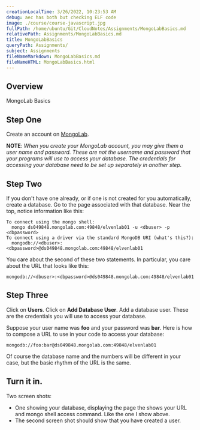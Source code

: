 ```yaml
---
creationLocalTime: 3/26/2022, 10:23:53 AM
debug: aec has both but checking ELF code
image: ./course/course-javascript.jpg
fullPath: /home/ubuntu/Git/CloudNotes/Assignments/MongoLabBasics.md
relativePath: Assignments/MongoLabBasics.md
title: MongoLabBasics
queryPath: Assignments/
subject: Assignments
fileNameMarkdown: MongoLabBasics.md
fileNameHTML: MongoLabBasics.html
---
```



<!-- toc -->
<!-- tocstop -->

## Overview

MongoLab Basics

## Step One

Create an account on [MongoLab](https://mongolab.com/).

**NOTE**: *When you create your MongoLab account, you may give them a user name and password. These are not the username and password that your programs will use to access your database. The credentials for accessing your database need to be set up separately in another step.*

## Step Two

If you don't have one already, or if one is not created for you automatically, create a database. Go to the page associated with that database. Near the top, notice information like this:

```
To connect using the mongo shell:
  mongo ds049848.mongolab.com:49848/elvenlab01 -u <dbuser> -p <dbpassword>
To connect using a driver via the standard MongoDB URI (what's this?):
  mongodb://<dbuser>:<dbpassword>@ds049848.mongolab.com:49848/elvenlab01
```

You care about the second of these two statements. In particular, you care about the URL that looks like this:

```
mongodb://<dbuser>:<dbpassword>@ds049848.mongolab.com:49848/elvenlab01
```

## Step Three

Click on **Users**. Click on **Add Database User**. Add a database user. These are the credentials you will use to access your database.

Suppose your user name was **foo** and your password was **bar**. Here is how to compose a URL to use in your code to access your database:

```
mongodb://foo:bar@ds049848.mongolab.com:49848/elvenlab01
```

Of course the database name and the numbers will be different in your case, but the basic rhythm of the URL is the same.

## Turn it in.

Two screen shots:

- One showing your database, displaying the page the shows your URL and mongo shell access command. Like the one I show above.
- The second screen shot should show that you have created a user.
